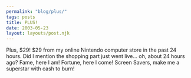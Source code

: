 ```yaml
---
permalink: "blog/plus/"
tags: posts
title: PLUS!
date: 2003-05-23
layout: layouts/post.njk
---
```


Plus, $29! $29 from my online Nintendo computer store in the past 24 hours. Did I mention the shopping part just went live... oh, about 24 hours ago? Fame, here I am! Fortune, here I come! Screen Savers, make me a superstar with cash to burn!